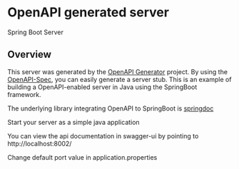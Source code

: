 # OpenAPI generated server

Spring Boot Server 


## Overview  
This server was generated by the [OpenAPI Generator](https://openapi-generator.tech) project.
By using the [OpenAPI-Spec](https://openapis.org), you can easily generate a server stub.
This is an example of building a OpenAPI-enabled server in Java using the SpringBoot framework.

The underlying library integrating OpenAPI to SpringBoot is [springdoc](https://github.com/springdoc/springdoc-openapi)

Start your server as a simple java application

You can view the api documentation in swagger-ui by pointing to  
http://localhost:8002/

Change default port value in application.properties